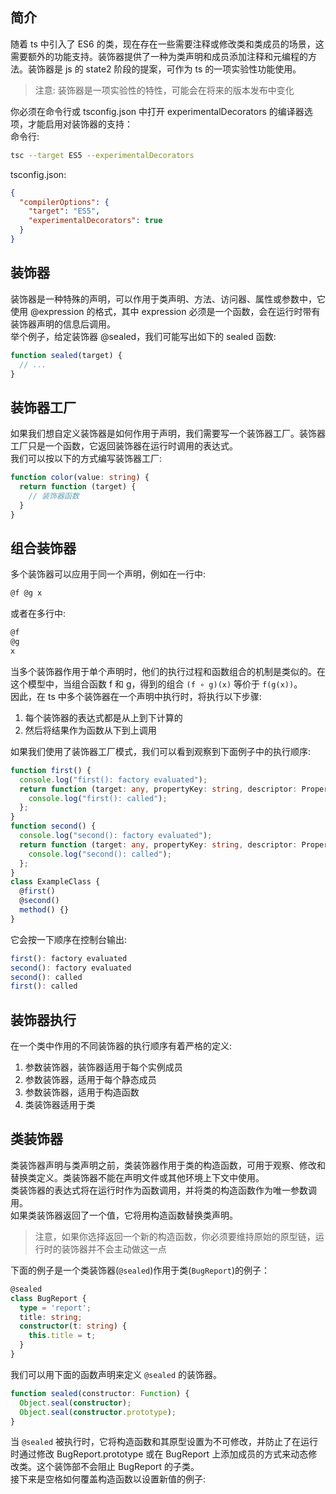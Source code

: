 
## 简介

随着 ts 中引入了 ES6 的类，现在存在一些需要注释或修改类和类成员的场景，这需要额外的功能支持。装饰器提供了一种为类声明和成员添加注释和元编程的方法。装饰器是 js 的 state2 阶段的提案，可作为 ts 的一项实验性功能使用。

> 注意: 装饰器是一项实验性的特性，可能会在将来的版本发布中变化

你必须在命令行或 tsconfig.json 中打开 experimentalDecorators 的编译器选项，才能启用对装饰器的支持：  
命令行:

```bash
tsc --target ES5 --experimentalDecorators
```

tsconfig.json:

```json
{
  "compilerOptions": {
    "target": "ES5",
    "experimentalDecorators": true
  }
}
```

## 装饰器

装饰器是一种特殊的声明，可以作用于类声明、方法、访问器、属性或参数中，它使用 @expression 的格式，其中 expression 必须是一个函数，会在运行时带有装饰器声明的信息后调用。  
举个例子，给定装饰器 @sealed，我们可能写出如下的 sealed 函数:

```typescript
function sealed(target) {
  // ...
}
```

## 装饰器工厂

如果我们想自定义装饰器是如何作用于声明，我们需要写一个装饰器工厂。装饰器工厂只是一个函数，它返回装饰器在运行时调用的表达式。  
我们可以按以下的方式编写装饰器工厂:

```typescript
function color(value: string) {
  return function (target) {
    // 装饰器函数
  }
}
```

## 组合装饰器

多个装饰器可以应用于同一个声明，例如在一行中:

```typescript
@f @g x
```

或者在多行中:

```typescript
@f
@g
x
```

当多个装饰器作用于单个声明时，他们的执行过程和函数组合的机制是类似的。在这个模型中，当组合函数 f 和 g，得到的组合 `(f ∘ g)(x)` 等价于 `f(g(x))`。  
因此，在 ts 中多个装饰器在一个声明中执行时，将执行以下步骤:  
  
1. 每个装饰器的表达式都是从上到下计算的
2. 然后将结果作为函数从下到上调用

如果我们使用了装饰器工厂模式，我们可以看到观察到下面例子中的执行顺序:

```typescript
function first() {
  console.log("first(): factory evaluated");
  return function (target: any, propertyKey: string, descriptor: PropertyDescriptor) {
    console.log("first(): called");
  };
}
function second() {
  console.log("second(): factory evaluated");
  return function (target: any, propertyKey: string, descriptor: PropertyDescriptor) {
    console.log("second(): called");
  };
}
class ExampleClass {
  @first()
  @second()
  method() {}
}
```

它会按一下顺序在控制台输出:

```typescript
first(): factory evaluated
second(): factory evaluated
second(): called
first(): called
```

## 装饰器执行

在一个类中作用的不同装饰器的执行顺序有着严格的定义:

1. 参数装饰器，装饰器适用于每个实例成员
2. 参数装饰器，适用于每个静态成员
3. 参数装饰器，适用于构造函数
4. 类装饰器适用于类

## 类装饰器

类装饰器声明与类声明之前，类装饰器作用于类的构造函数，可用于观察、修改和替换类定义。类装饰器不能在声明文件或其他环境上下文中使用。  
类装饰器的表达式将在运行时作为函数调用，并将类的构造函数作为唯一参数调用。  
如果类装饰器返回了一个值，它将用构造函数替换类声明。  

> 注意，如果你选择返回一个新的构造函数，你必须要维持原始的原型链，运行时的装饰器并不会主动做这一点

下面的例子是一个类装饰器(`@sealed`)作用于类(`BugReport`)的例子：

```typescript
@sealed
class BugReport {
  type = 'report';
  title: string;
  constructor(t: string) {
    this.title = t;
  }
}
```

我们可以用下面的函数声明来定义 `@sealed` 的装饰器。

```typescript
function sealed(constructor: Function) {
  Object.seal(constructor);
  Object.seal(constructor.prototype);
}
```

当 `@sealed` 被执行时，它将构造函数和其原型设置为不可修改，并防止了在运行时通过修改 BugReport.prototype 或在 BugReport 上添加成员的方式来动态修改类。这个装饰部不会阻止 BugReport 的子类。  
接下来是空格如何覆盖构造函数以设置新值的例子:

```typescript

```
  